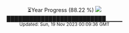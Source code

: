 <p align="center">
⏳Year Progress (88.22 %) <img src="https://file5s.ratemyserver.net/mobs/1062.gif"><br>
██████████████████████████▁▁▁▁ <br>
<sub>Updated: Sun, 19 Nov 2023 00:09:36 GMT</sub>
</p>

